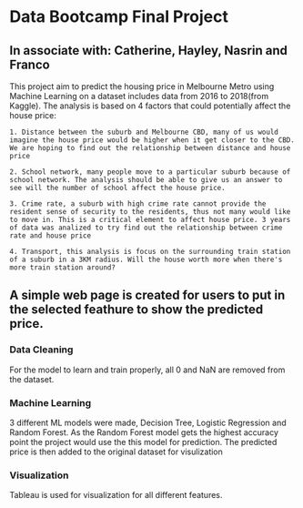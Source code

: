 # Data Bootcamp Final Project
## In associate with: Catherine, Hayley, Nasrin and Franco

This project aim to predict the housing price in Melbourne Metro using Machine Learning on a dataset includes data from 2016 to 2018(from Kaggle).
The analysis is based on 4 factors that could potentially affect the house price:

    1. Distance between the suburb and Melbourne CBD, many of us would imagine the house price would be higher when it get closer to the CBD. We are hoping to find out the relationship between distance and house price

    2. School network, many people move to a particular suburb because of school network. The analysis should be able to give us an answer to see will the number of school affect the house price.

    3. Crime rate, a suburb with high crime rate cannot provide the resident sense of security to the residents, thus not many would like to move in. This is a critical element to affect house price. 3 years of data was analized to try find out the relationship between crime rate and house price

    4. Transport, this analysis is focus on the surrounding train station of a suburb in a 3KM radius. Will the house worth more when there's more train station around?

## A simple web page is created for users to put in the selected feathure to show the predicted price.

### Data Cleaning
For the model to learn and train properly, all 0 and NaN are removed from the dataset.

### Machine Learning
3 different ML models were made, Decision Tree, Logistic Regression and Random Forest. As the Random Forest model gets the highest accuracy point the project would use the this model for prediction. The predicted price is then added to the original dataset for visulization

### Visualization
Tableau is used for visualization for all different features.